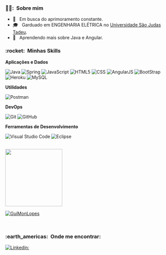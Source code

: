 <h3> 🧛‍♂️: &nbsp;Sobre mim </h3>

- 🤔 &nbsp; Em busca do aprimoramento constante.
- 🎓 &nbsp; Garduado em ENGENHARIA ELÉTRICA no <a href="https://www.usjt.br/">Universidade São Judas Tadeu</a>.
- 🌱 &nbsp; Aprendendo mais sobre Java e Angular.

<h3> :rocket: &nbsp;Minhas Skills </h3>

**Aplicações e Dados**

  ![Java](https://img.shields.io/badge/-Java-333333?style=flat&logo=Java&logoColor=007396)
  ![Spring](https://img.shields.io/badge/Spring-6DB33F?style=for-the-badge&logo=spring&logoColor=white)
  ![JavaScript](https://img.shields.io/badge/-JavaScript-333333?style=flat&logo=javascript)
  ![HTML5](https://img.shields.io/badge/-HTML5-333333?style=flat&logo=HTML5)
  ![CSS](https://img.shields.io/badge/-CSS-333333?style=flat&logo=CSS3&logoColor=1572B6)
  ![AngularJS](https://img.shields.io/badge/AngularJS-E23237?style=for-the-badge&logo=angularjs&logoColor=white)
  ![BootStrap](https://img.shields.io/badge/Bootstrap-563D7C?style=for-the-badge&logo=bootstrap&logoColor=white)  
  ![Heroku](https://img.shields.io/badge/Heroku-430098?style=for-the-badge&logo=heroku&logoColor=white)
  ![MySQL](https://img.shields.io/badge/-MySQL-333333?style=flat&logo=mysql)

**Utilidades**

  ![Postman](https://img.shields.io/badge/-Postman-333333?style=flat&logo=postman)

**DevOps**

  ![Git](https://img.shields.io/badge/-Git-333333?style=flat&logo=git)
  ![GitHub](https://img.shields.io/badge/-GitHub-333333?style=flat&logo=github)

**Ferramentas de Desenvolvimento**

  ![Visual Studio Code](https://img.shields.io/badge/-Visual%20Studio%20Code-333333?style=flat&logo=visual-studio-code&logoColor=007ACC)
  ![Eclipse](https://img.shields.io/badge/-Eclipse-333333?style=flat&logo=eclipse-ide&logoColor=2C2255)

<br/>

<a href="https://github.com/GuiMonLopes">
  <img height="180em" src="https://github-readme-stats.vercel.app/api?username=GuiMonLopes&theme=dracula&show_icons=true" />
</a>

[![GuiMonLopes](https://github-readme-stats.vercel.app/api/top-langs/?username=GuiMonLopes&hide=html&layout=compact&theme=dracula)](https://github.com/GuiMonLopes)

<br/>

<h3> :earth_americas: &nbsp;Onde me encontrar: </h3> 

[![Linkedin:](https://img.shields.io/badge/-GUILHERME-blue?style=flat-square&logo=Linkedin&logoColor=white&link=LINK-DO-SEU-LINKEDIN)](LINK-DO-SEU-LINKEDIN)
